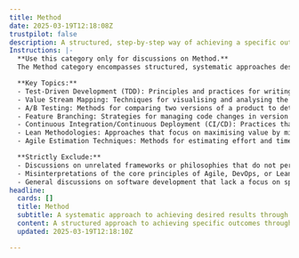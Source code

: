 ```yaml
---
title: Method
date: 2025-03-19T12:18:08Z
trustpilot: false
description: A structured, step-by-step way of achieving a specific outcome (e.g., Test-Driven Development, Value Stream Mapping, A/B Testing, Feature Branching)
Instructions: |-
  **Use this category only for discussions on Method.**  
  The Method category encompasses structured, systematic approaches designed to achieve specific outcomes within Agile, DevOps, and Lean frameworks. This category focuses on methodologies that provide clear, repeatable processes to enhance efficiency, quality, and collaboration in software development and project management.

  **Key Topics:**
  - Test-Driven Development (TDD): Principles and practices for writing tests before code to ensure quality and functionality.
  - Value Stream Mapping: Techniques for visualising and analysing the flow of materials and information to identify waste and improve processes.
  - A/B Testing: Methods for comparing two versions of a product to determine which performs better based on user feedback and data.
  - Feature Branching: Strategies for managing code changes in version control systems to facilitate parallel development and integration.
  - Continuous Integration/Continuous Deployment (CI/CD): Practices that automate the integration and deployment of code changes to enhance delivery speed and reliability.
  - Lean Methodologies: Approaches that focus on maximising value by minimising waste, inspired by Lean manufacturing principles.
  - Agile Estimation Techniques: Methods for estimating effort and time in Agile projects, such as Planning Poker and T-shirt sizing.

  **Strictly Exclude:**
  - Discussions on unrelated frameworks or philosophies that do not pertain to structured methodologies.
  - Misinterpretations of the core principles of Agile, DevOps, or Lean that deviate from established theories and practices.
  - General discussions on software development that lack a focus on specific methodologies or structured approaches.
headline:
  cards: []
  title: Method
  subtitle: A systematic approach to achieving desired results through proven techniques and frameworks for effective project execution.
  content: A structured approach to achieving specific outcomes through iterative processes and empirical techniques. Posts should explore frameworks for workflow optimisation, continuous improvement, and performance measurement, emphasising collaboration, adaptability, and the integration of feedback to enhance project delivery and organisational effectiveness.
  updated: 2025-03-19T12:18:10Z

---
```


